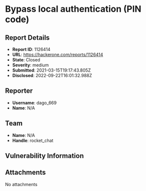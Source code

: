 # Bypass local authentication (PIN code)

## Report Details
- **Report ID**: 1126414
- **URL**: https://hackerone.com/reports/1126414
- **State**: Closed
- **Severity**: medium
- **Submitted**: 2021-03-15T19:17:43.805Z
- **Disclosed**: 2022-09-22T16:01:32.988Z

## Reporter
- **Username**: dago_669
- **Name**: N/A

## Team
- **Name**: N/A
- **Handle**: rocket_chat

## Vulnerability Information


## Attachments
No attachments
